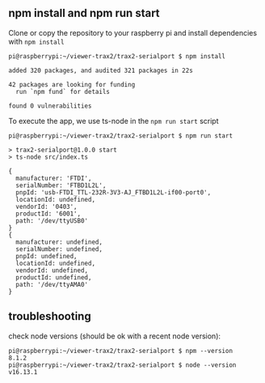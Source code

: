 ## npm install and npm run start

Clone or copy the repository to your raspberry pi and install dependencies with `npm install`

```shell
pi@raspberrypi:~/viewer-trax2/trax2-serialport $ npm install

added 320 packages, and audited 321 packages in 22s

42 packages are looking for funding
  run `npm fund` for details

found 0 vulnerabilities
```

To execute the app, we use ts-node in the `npm run start` script

```shell
pi@raspberrypi:~/viewer-trax2/trax2-serialport $ npm run start

> trax2-serialport@1.0.0 start
> ts-node src/index.ts

{
  manufacturer: 'FTDI',
  serialNumber: 'FTBD1L2L',
  pnpId: 'usb-FTDI_TTL-232R-3V3-AJ_FTBD1L2L-if00-port0',
  locationId: undefined,
  vendorId: '0403',
  productId: '6001',
  path: '/dev/ttyUSB0'
}
{
  manufacturer: undefined,
  serialNumber: undefined,
  pnpId: undefined,
  locationId: undefined,
  vendorId: undefined,
  productId: undefined,
  path: '/dev/ttyAMA0'
}
```

## troubleshooting
check node versions (should be ok with a recent node version):
```shell
pi@raspberrypi:~/viewer-trax2/trax2-serialport $ npm --version
8.1.2
pi@raspberrypi:~/viewer-trax2/trax2-serialport $ node --version
v16.13.1
```